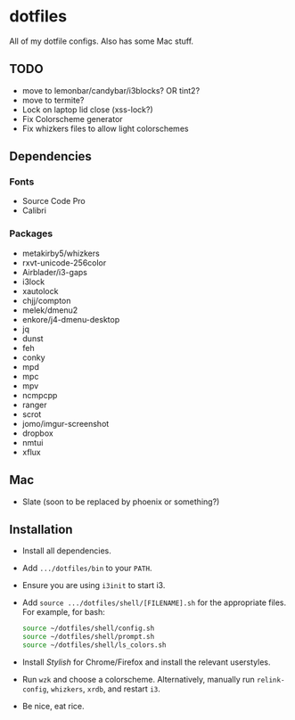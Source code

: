 dotfiles
========

All of my dotfile configs.
Also has some Mac stuff.

## TODO

- move to lemonbar/candybar/i3blocks? OR tint2?
- move to termite?
- Lock on laptop lid close (xss-lock?)
- Fix Colorscheme generator
- Fix whizkers files to allow light colorschemes

## Dependencies

### Fonts
- Source Code Pro
- Calibri

### Packages
- metakirby5/whizkers
- rxvt-unicode-256color
- Airblader/i3-gaps
- i3lock
- xautolock
- chjj/compton
- melek/dmenu2
- enkore/j4-dmenu-desktop
- jq
- dunst
- feh
- conky
- mpd
- mpc
- mpv
- ncmpcpp
- ranger
- scrot
- jomo/imgur-screenshot
- dropbox
- nmtui
- xflux

## Mac
- Slate (soon to be replaced by phoenix or something?)

## Installation
- Install all dependencies.
- Add `.../dotfiles/bin` to your `PATH`.
- Ensure you are using `i3init` to start i3.
- Add `source .../dotfiles/shell/[FILENAME].sh` for the appropriate files.
  For example, for bash:

  ```bash
  source ~/dotfiles/shell/config.sh
  source ~/dotfiles/shell/prompt.sh
  source ~/dotfiles/shell/ls_colors.sh
  ```

- Install *Stylish* for Chrome/Firefox and install the relevant userstyles.
- Run `wzk` and choose a colorscheme.
  Alternatively, manually run `relink-config`, `whizkers`, `xrdb`,
  and restart `i3`.
- Be nice, eat rice.

